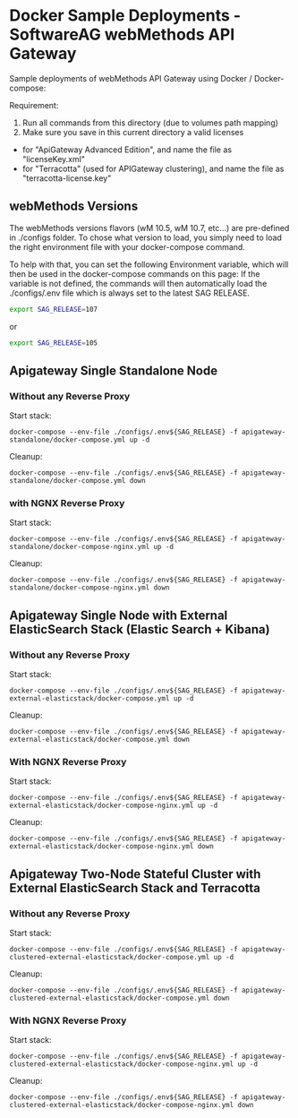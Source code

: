 # Docker Sample Deployments - SoftwareAG webMethods API Gateway

Sample deployments of webMethods API Gateway using Docker / Docker-compose:

Requirement: 

1) Run all commands from this directory (due to volumes path mapping)
2) Make sure you save in this current directory a valid licenses
 - for "ApiGateway Advanced Edition", and name the file as "licenseKey.xml"
 - for "Terracotta" (used for APIGateway clustering), and name the file as "terracotta-license.key"

## webMethods Versions

The webMethods versions flavors (wM 10.5, wM 10.7, etc...) are pre-defined in ./configs folder.
To chose what version to load, you simply need to load the right environment file with your docker-compose command.

To help with that, you can set the following Environment variable, which will then be used in the docker-compose commands on this page:
If the variable is not defined, the commands will then automatically load the ./configs/.env file which is always set to the latest SAG RELEASE.

```bash
export SAG_RELEASE=107
```

or 

```bash
export SAG_RELEASE=105
```

## Apigateway Single Standalone Node
### Without any Reverse Proxy

Start stack:

```
docker-compose --env-file ./configs/.env${SAG_RELEASE} -f apigateway-standalone/docker-compose.yml up -d
```

Cleanup:

```
docker-compose --env-file ./configs/.env${SAG_RELEASE} -f apigateway-standalone/docker-compose.yml down
```

### with NGNX Reverse Proxy

Start stack:

```
docker-compose --env-file ./configs/.env${SAG_RELEASE} -f apigateway-standalone/docker-compose-nginx.yml up -d
```

Cleanup:

```
docker-compose --env-file ./configs/.env${SAG_RELEASE} -f apigateway-standalone/docker-compose-nginx.yml down
```

## Apigateway Single Node with External ElasticSearch Stack (Elastic Search + Kibana)
### Without any Reverse Proxy

Start stack:

```
docker-compose --env-file ./configs/.env${SAG_RELEASE} -f apigateway-external-elasticstack/docker-compose.yml up -d
```

Cleanup:

```
docker-compose --env-file ./configs/.env${SAG_RELEASE} -f apigateway-external-elasticstack/docker-compose.yml down
```
### With NGNX Reverse Proxy

Start stack:

```
docker-compose --env-file ./configs/.env${SAG_RELEASE} -f apigateway-external-elasticstack/docker-compose-nginx.yml up -d
```

Cleanup:

```
docker-compose --env-file ./configs/.env${SAG_RELEASE} -f apigateway-external-elasticstack/docker-compose-nginx.yml down
```
## Apigateway Two-Node Stateful Cluster with External ElasticSearch Stack and Terracotta

### Without any Reverse Proxy

Start stack:

```
docker-compose --env-file ./configs/.env${SAG_RELEASE} -f apigateway-clustered-external-elasticstack/docker-compose.yml up -d
```

Cleanup:

```
docker-compose --env-file ./configs/.env${SAG_RELEASE} -f apigateway-clustered-external-elasticstack/docker-compose.yml down
```

### With NGNX Reverse Proxy

Start stack:

```
docker-compose --env-file ./configs/.env${SAG_RELEASE} -f apigateway-clustered-external-elasticstack/docker-compose-nginx.yml up -d
```

Cleanup:

```
docker-compose --env-file ./configs/.env${SAG_RELEASE} -f apigateway-clustered-external-elasticstack/docker-compose-nginx.yml down
```